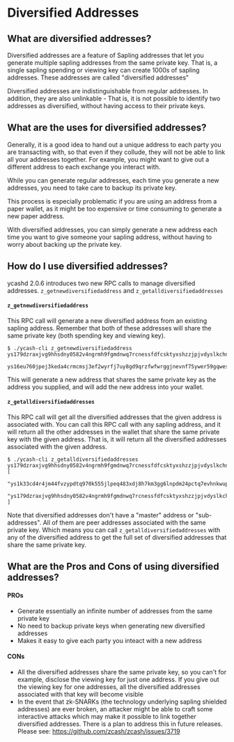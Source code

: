 # Diversified Addresses

## What are diversified addresses?
Diversified addresses are a feature of Sapling addresses that let you generate multiple sapling addresses from the same private key. That is, a single sapling spending or viewing key can create 1000s of sapling addresses. These addresses are called "diversified addresses"

Diversified addresses are indistinguishable from regular addresses. In addition, they are also unlinkable - That is, it is not possible to identify two addresses as diversified, without having access to their private keys. 

## What are the uses for diversified addresses?
Generally, it is a good idea to hand out a unique address to each party you are transacting with, so that even if they collude, they will not be able to link all your addresses together. For example, you might want to give out a different address to each exchange you interact with. 

While you can generate regular addresses, each time you generate a new addresses, you need to take care to backup its private key. 

This process is especially problematic if you are using an address from a paper wallet, as it might be too expensive or time consuming to generate a new paper address.

With diversified addresses, you can simply generate a new address each time you want to give someone your sapling address, without having to worry about backing up the private key. 

## How do I use diversified addresses?
ycashd 2.0.6 introduces two new RPC calls to manage diversified addresses. `z_getnewdiversifiedaddress` and `z_getalldiversifiedaddresses`

#### `z_getnewdiversifiedaddress`
This RPC call will generate a new diversified address from an existing sapling address. Remember that both of these addresses will share the same private key (both spending key and viewing key). 

```
$ ./ycash-cli z_getnewdiversifiedaddress ys179dzraxjvg9hhsdny0582v4ngrmh9fgmdnwq7rcnessfdfcsktyxshzzjpjvdyslkchnqnxfnml

ys16eu760jpej3keda4crmcmsj3ef2wyrfj7uy8gd9qrzfwfwrggjnevnf75ywer59gqwes7l7mtnw
```

This will generate a new address that shares the same private key as the address you supplied, and will add the new address into your wallet. 

#### `z_getalldiversifiedaddresses`
This RPC call will get all the diversified addresses that the given address is associated with. You can call this RPC call with any sapling address, and it will return all the other addresses in the wallet that share the same private key with the given address. That is, it will return all the diversified addresses associated with the given address.

```
$ ./ycash-cli z_getalldiversifiedaddresses ys179dzraxjvg9hhsdny0582v4ngrmh9fgmdnwq7rcnessfdfcsktyxshzzjpjvdyslkchnqnxfnml
[
  "ys1k33cd4r4jm44fvzypdtq970k555jlpeq483xdj8h7km3gg6lnpdm24pctq7evhnkwuptvy57z6v",
  "ys179dzraxjvg9hhsdny0582v4ngrmh9fgmdnwq7rcnessfdfcsktyxshzzjpjvdyslkchnqnxfnml"
]
```

Note that diversified addresses don't have a "master" address or "sub-addresses". All of them are peer addresses associated with the same private key. Which means you can call `z_getalldiversifiedaddresses` with any of the diversified address to get the full set of diversified addresses that share the same private key. 

## What are the Pros and Cons of using diversified addresses?
#### PROs
- Generate essentially an infinite number of addresses from the same private key
- No need to backup private keys when generating new diversified addresses
- Makes it easy to give each party you inteact with a new address

#### CONs
- All the diversified addresses share the same private key, so you can't for example, disclose the viewing key for just one address. If you give out the viewing key for one addresses, all the diversified addresses associated with that key will become visible
- In the event that zk-SNARKs (the technology underlying sapling shielded addresses) are ever broken, an attacker might be able to craft some interactive attacks which may make it possible to link together diversified addresses. There is a plan to address this in future releases. Please see: https://github.com/zcash/zcash/issues/3719